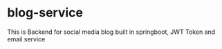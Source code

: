 # blog-service

This is Backend for social media blog built in springboot, JWT Token and email service
